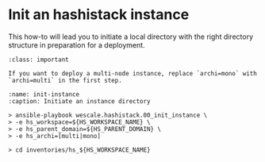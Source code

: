 # Init an hashistack instance

This how-to will lead you to initiate a local directory with the right directory structure
in preparation for a deployment.

```{admonition} Cluster size matters
:class: important

If you want to deploy a multi-node instance, replace `archi=mono` with `archi=multi` in the first step.
```

```{code-block}
:name: init-instance
:caption: Initiate an instance directory

> ansible-playbook wescale.hashistack.00_init_instance \
> -e hs_workspace=${HS_WORKSPACE_NAME} \
> -e hs_parent_domain=${HS_PARENT_DOMAIN} \
> -e hs_archi=[multi|mono]

> cd inventories/hs_${HS_WORKSPACE_NAME}
```

